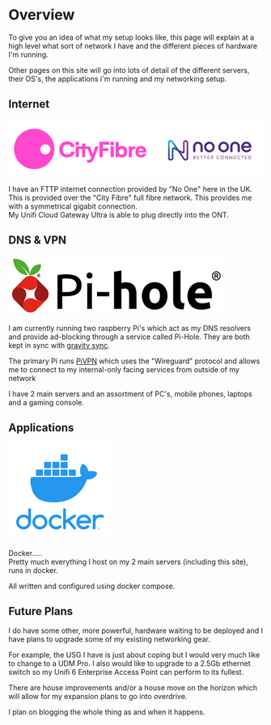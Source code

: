 # Overview

To give you an idea of what my setup looks like, this page will explain at a high level what sort of network I have and the different pieces of hardware I'm running.

Other pages on this site will go into lots of detail of the different servers, their OS's, the applications i'm running and my networking setup.


## Internet

![](<images/cityfibre.png>)

I have an FTTP internet connection provided by "No One" here in the UK.  This is provided over the "City Fibre" full fibre network. 
This provides me with a symmetrical gigabit connection.  
My Unifi Cloud Gateway Ultra is able to plug directly into the ONT.


## DNS & VPN

![](images/pihole.png)

I am currently running two raspberry Pi's which act as my DNS resolvers and provide ad-blocking through a service called Pi-Hole.  They are both kept in sync with [gravity sync](https://github.com/vmstan/gravity-sync?tab=readme-ov-file).

The primary Pi runs [PiVPN](https://www.pivpn.io/) which uses the "Wireguard" protocol and allows me to connect to my internal-only facing services from outside of my network

I have 2 main servers and an assortment of PC's, mobile phones, laptops and a gaming console.


## Applications

![](images/docker.png)

Docker.....  
Pretty much everything I host on my 2 main servers (including this site), runs in docker.  

All written and configured using docker compose.

## Future Plans

I do have some other, more powerful, hardware waiting to be deployed and I have plans to upgrade some of my existing networking gear.

For example, the USG I have is just about coping but I would very much like to change to a UDM Pro.  I also would like to upgrade to a 2.5Gb ethernet switch so my Unifi 6 Enterprise Access Point can perform to its fullest.

There are house improvements and/or a house move on the horizon which will allow for my expansion plans to go into overdrive.  

I plan on blogging the whole thing as and when it happens.

